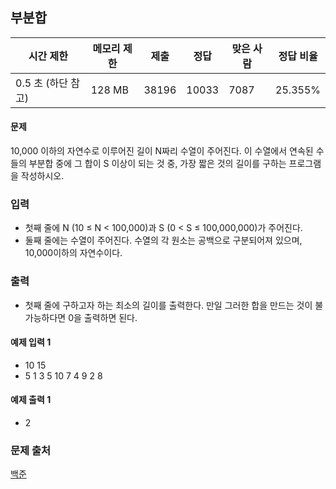 ## 부분합
 
|시간 제한|	메모리 제한|	제출|	정답|	맞은 사람|	정답 비율|
|---|---|---|---|---|---|
|0.5 초 (하단 참고)|	128 MB|	38196|	10033|	7087|	25.355%|

#### 문제
10,000 이하의 자연수로 이루어진 길이 N짜리 수열이 주어진다. 
이 수열에서 연속된 수들의 부분합 중에 그 합이 S 이상이 되는 것 중, 가장 짧은 것의 길이를 구하는 프로그램을 작성하시오.

### 입력
- 첫째 줄에 N (10 ≤ N < 100,000)과 S (0 < S ≤ 100,000,000)가 주어진다. 
- 둘째 줄에는 수열이 주어진다. 수열의 각 원소는 공백으로 구분되어져 있으며, 10,000이하의 자연수이다.

### 출력
- 첫째 줄에 구하고자 하는 최소의 길이를 출력한다. 만일 그러한 합을 만드는 것이 불가능하다면 0을 출력하면 된다.

#### 예제 입력 1 
- 10 15
- 5 1 3 5 10 7 4 9 2 8

#### 예제 출력 1 
- 2

### 문제 출처
[백준](https://www.acmicpc.net/problem/1806)